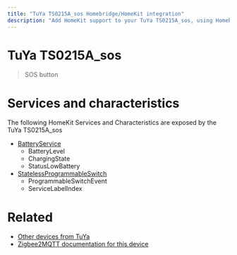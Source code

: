 ```yaml
---
title: "TuYa TS0215A_sos Homebridge/HomeKit integration"
description: "Add HomeKit support to your TuYa TS0215A_sos, using Homebridge, Zigbee2MQTT and homebridge-z2m."
---
```

<!---
This file has been GENERATED using src/docgen/docgen.ts
DO NOT EDIT THIS FILE MANUALLY!
-->
# TuYa TS0215A_sos
> SOS button


# Services and characteristics
The following HomeKit Services and Characteristics are exposed by
the TuYa TS0215A_sos

* [BatteryService](../../battery.md)
  * BatteryLevel
  * ChargingState
  * StatusLowBattery
* [StatelessProgrammableSwitch](../../action.md)
  * ProgrammableSwitchEvent
  * ServiceLabelIndex


# Related
* [Other devices from TuYa](../index.md#tuya)
* [Zigbee2MQTT documentation for this device](https://www.zigbee2mqtt.io/devices/TS0215A_sos.html)